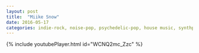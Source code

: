 ```yaml
---
layout: post
title:  "Miike Snow"
date: 2016-05-17
categories: indie-rock, noise-pop, psychedelic-pop, house music, synthpop
---
```

{% include youtubePlayer.html id="WCNQ2mc_Zzc" %}
